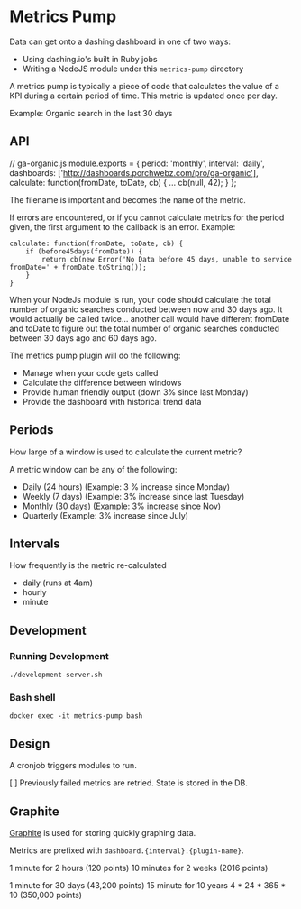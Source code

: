 # Metrics Pump

Data can get onto a dashing dashboard in one of two ways:

* Using dashing.io's built in Ruby jobs
* Writing a NodeJS module under this `metrics-pump` directory

A metrics pump is typically a piece of code that calculates the value of a
KPI during a certain period of time. This metric is updated once per day.

Example: Organic search in the last 30 days

## API

// ga-organic.js
module.exports = {
	period: 'monthly',
    interval: 'daily',
    dashboards: ['http://dashboards.porchwebz.com/pro/ga-organic'],
	calculate: function(fromDate, toDate, cb) {
        ...
        cb(null, 42);
    }
};

The filename is important and becomes the name of the metric.

If errors are encountered, or if you cannot calculate metrics for the period given,
the first argument to the callback is an error. Example:

    calculate: function(fromDate, toDate, cb) {
        if (before45days(fromDate)) {
            return cb(new Error('No Data before 45 days, unable to service fromDate=' + fromDate.toString());	
        }
    }

When your NodeJs module is run, your code should calculate the total number of organic searches
conducted between now and 30 days ago. It would actually be called twice... another call
would have different fromDate and toDate to figure out the total number of organic searches
conducted between 30 days ago and 60 days ago.

The metrics pump plugin will do the following:
* Manage when your code gets called
* Calculate the difference between windows
* Provide human friendly output (down 3% since last Monday)
* Provide the dashboard with historical trend data

## Periods

How large of a window is used to calculate the current metric?

A metric window can be any of the following:

* Daily (24 hours) (Example: 3 % increase since Monday)
* Weekly (7 days) (Example: 3% increase since last Tuesday)
* Monthly (30 days) (Example: 3% increase since Nov)
* Quarterly (Example: 3% increase since July)

## Intervals

How frequently is the metric re-calculated

* daily (runs at 4am)
* hourly
* minute

## Development

### Running Development
    ./development-server.sh

### Bash shell

    docker exec -it metrics-pump bash

## Design

A cronjob triggers modules to run.

[ ] Previously failed metrics are retried. State is stored in the DB.


## Graphite

[Graphite](https://registry.hub.docker.com/u/hopsoft/graphite-statsd/) is used for storing quickly graphing data.

Metrics are prefixed with `dashboard.{interval}.{plugin-name}`.

1 minute for 2 hours (120 points)
10 minutes for 2 weeks (2016 points)


1 minute for 30 days (43,200 points)
15 minute for 10 years
4 * 24 * 365 * 10 (350,000 points)

